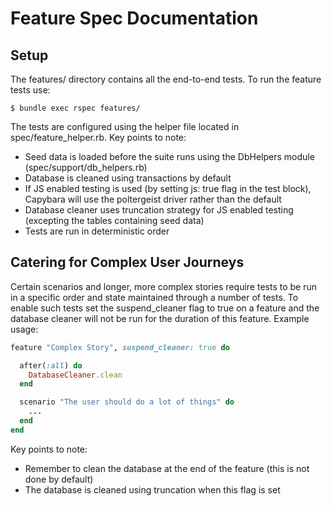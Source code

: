 # Feature Spec Documentation

## Setup

The features/ directory contains all the end-to-end tests. To run the feature tests use:

```shell
$ bundle exec rspec features/
```

The tests are configured using the helper file located in spec/feature_helper.rb. Key points to note:
* Seed data is loaded before the suite runs using the DbHelpers module (spec/support/db_helpers.rb)
* Database is cleaned using transactions by default
* If JS enabled testing is used (by setting js: true flag in the test block), Capybara will use the poltergeist driver rather than the default
* Database cleaner uses truncation strategy for JS enabled testing (excepting the tables containing seed data)
* Tests are run in deterministic order

## Catering for Complex User Journeys

Certain scenarios and longer, more complex stories require tests to be run in a specific order and state maintained through a number of tests. To enable such tests set the suspend_cleaner flag to true on a feature and the database cleaner will not be run for the duration of this feature. Example usage:

```ruby
feature "Complex Story", suspend_cleaner: true do

  after(:all) do
    DatabaseCleaner.clean
  end

  scenario "The user should do a lot of things" do
    ...
  end
end
```

Key points to note:
* Remember to clean the database at the end of the feature (this is not done by default)
* The database is cleaned using truncation when this flag is set
